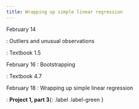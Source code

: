 ```yaml
---
title: Wrapping up simple linear regression
---
```


February 14

: Outliers and unusual observations

: Textbook 1.5


February 16
: Bootstrapping

: Textbook 4.7

February 18
: Wrapping up simple linear regression

: **Project 1, part 3**{: .label .label-green }